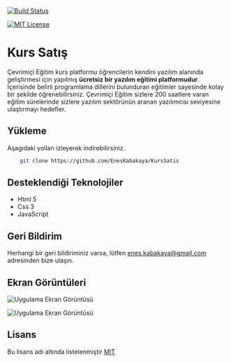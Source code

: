 [![Build Status](https://github.com/ytdl-org/youtube-dl/workflows/CI/badge.svg)](https://github.com/ytdl-org/youtube-dl/actions?query=workflow%3ACI)

[![MIT License](https://img.shields.io/badge/License-MIT-green.svg)](https://choosealicense.com/licenses/mit/)



  
# Kurs Satış

Çevrimiçi Eğitim kurs platformu öğrencilerin kendini yazılım alanında geliştirmesi için yapılmış **ücretsiz bir yazılım eğitimi platformudur**. İçerisinde belirli programlama dillerini bulunduran eğitimler sayesinde kolay bir şekilde öğrenebilirsiniz. Çevrimiçi Eğitim sizlere 200 saatlere varan eğitim sürelerinde sizlere yazılım sektörünün aranan yazılımcısı seviyesine ulaştırmayı hedefler.​

## Yükleme 

Aşagıdaki yolları izleyerek indirebilirsiniz.
```bash 
    git clone https://github.com/EnesKabakaya/KursSatis
```

    

## Desteklendiği Teknolojiler

- Html 5
- Css 3
- JavaScript
  
## Geri Bildirim

Herhangi bir geri bildiriminiz varsa, lütfen enes.kabakaya@gmail.com adresinden bize ulaşın.

  
## Ekran Görüntüleri

![Uygulama Ekran Görüntüsü](C:\Users\EnesKabakaya\OneDrive\Masaüstü\1.png)

![Uygulama Ekran Görüntüsü](C:\Users\EnesKabakaya\OneDrive\Masaüstü\1.png)
  
## Lisans

Bu lisans adı altında listelenmiştir [MIT](https://choosealicense.com/licenses/mit/)

  